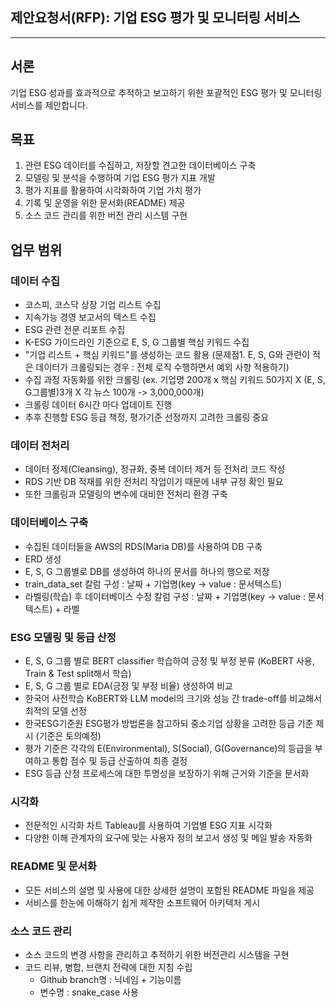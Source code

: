 ## 제안요청서(RFP): 기업 ESG 평가 및 모니터링 서비스

---

## **서론**

기업 ESG 성과를 효과적으로 추적하고 보고하기 위한 포괄적인 ESG 평가 및 모니터링 서비스를 제안합니다.

## **목표**

1. 관련 ESG 데이터를 수집하고, 저장할 견고한 데이터베이스 구축
2. 모델링 및 분석을 수행하여 기업 ESG 평가 지표 개발
3. 평가 지표를 활용하여 시각화하여 기업 가치 평가
4. 기록 및 운영을 위한 문서화(README) 제공
5. 소스 코드 관리를 위한 버전 관리 시스템 구현

## **업무 범위**

### **데이터 수집**

- 코스피, 코스닥 상장 기업 리스트 수집
- 지속가능 경영 보고서의 텍스트 수집
- ESG 관련 전문 리포트 수집
- K-ESG 가이드라인 기준으로 E, S, G 그룹별 핵심 키워드 수집
- "기업 리스트 + 핵심 키워드"를 생성하는 코드 활용
	(문제점1. E, S, G와 관련이 적은 데이터가 크롤링되는 경우 : 전체 로직 수행하면서 예외 사항 적용하기)
- 수집 과정 자동화를 위한 크롤링
  (ex. 기업명 200개 x 핵심 키워드 50가지 X (E, S, G그룹별)3개 X 각 뉴스 100개 -> 3,000,000개) 
- 크롤링 데이터 6시간 마다 업데이트 진행
- 추후 진행할 ESG 등급 책정, 평가기준 선정까지 고려한 크롤링 중요

### **데이터 전처리**

- 데이터 정제(Cleansing), 정규화, 중복 데이터 제거 등 전처리 코드 작성
- RDS 기반 DB 적재를 위한 전처리 작업이기 때문에 내부 규정 확인 필요
- 또한 크롤링과 모델링의 변수에 대비한 전처리 환경 구축 

### **데이터베이스 구축**

- 수집된 데이터들을 AWS의 RDS(Maria DB)를 사용하여 DB 구축
- ERD 생성
- E, S, G 그룹별로 DB를 생성하여 하나의 문서를 하나의 행으로 저장
- train_data_set 칼럼 구성 : 날짜 + 기업명(key -> value : 문서텍스트) 
- 라벨링(학습) 후 데이터베이스 수정 칼럼 구성 : 날짜 + 기업명(key -> value : 문서텍스트) + 라벨

### **ESG 모델링 및 등급 산정**

- E, S, G 그룹 별로 BERT classifier 학습하여 긍정 및 부정 분류 (KoBERT 사용, Train & Test split해서 학습)
- E, S, G 그룹 별로 EDA(긍정 및 부정 비율) 생성하여 비교
- 한국어 사전학습 KoBERT와 LLM model의 크기와 성능 간 trade-off를 비교해서 최적의 모델 선정
- 한국ESG기준원 ESG평가 방법론을 참고하되 중소기업 상황을 고려한 등급 기준 제시 (기준은 토의예정)
- 평가 기준은 각각의 E(Environmental), S(Social), G(Governance)의 등급을 부여하고 통합 점수 및 등급 산출하여 최종 결정
- ESG 등급 산정 프로세스에 대한 투명성을 보장하기 위해 근거와 기준을 문서화

### **시각화**

- 전문적인 시각화 차트 Tableau를 사용하여 기업별 ESG 지표 시각화
- 다양한 이해 관계자의 요구에 맞는 사용자 정의 보고서 생성 및 메일 발송 자동화

### **README 및 문서화**

- 모든 서비스의 설명 및 사용에 대한 상세한 설명이 포함된 README 파일을 제공
- 서비스를 한눈에 이해하기 쉽게 제작한 소프트웨어 아키텍처 게시

### **소스 코드 관리**

- 소스 코드의 변경 사항을 관리하고 추적하기 위한 버전관리 시스템을 구현
- 코드 리뷰, 병합, 브랜치 전략에 대한 지침 수립
	- Github branch명 : 닉네임 + 기능이름
	- 변수명 : snake_case 사용